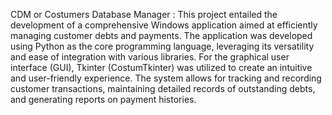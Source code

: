 CDM or Costumers Database Manager :
This project entailed the development of a comprehensive Windows application aimed at efficiently
managing customer debts and payments. The application was developed using Python as the core
programming language, leveraging its versatility and ease of integration with various libraries. For the
graphical user interface (GUI), Tkinter (CostumTkinter) was utilized to create an intuitive and user-friendly experience.
The system allows for tracking and recording customer transactions, maintaining detailed records of outstanding
debts, and generating reports on payment histories.
